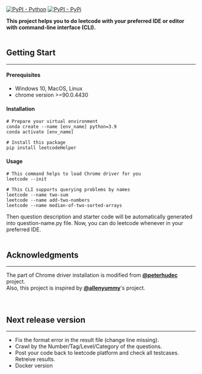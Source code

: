 [![PyPI - Python](https://img.shields.io/badge/python-3.6%20|%203.7%20|%203.8|%203.9-blue.svg)](https://pypi.org/project/KeyExtractor/)
[![PyPI - PyPi](https://img.shields.io/pypi/v/leetcodeHelper)](https://pypi.org/project/leetcodeHelper/)

**This project helps you to do leetcode with your preferred IDE or editor with command-line interface (CLI).**
<br></br>
## **Getting Start**
---  
#### **Prerequisites**

* Windows 10, MacOS, Linux
* chrome version >=90.0.4430


#### **Installation**

```
# Prepare your virtual environment
conda create --name [env_name] python=3.9
conda activate [env_name]

# Install this package
pip install leetcodeHelper
```

#### **Usage**

```
# This command helps to load Chrome driver for you 
leetcode --init

# This CLI supports querying problems by names
leetcode --name two-sum  
leetcode --name add-two-numbers
leetcode --name median-of-two-sorted-arrays
```
Then question description and starter code will be automatically generated into question-name.py file. Now, you can do leetcode whenever in your preferred IDE.
<br></br>
## **Acknowledgments**
---
The part of Chrome driver installation is modified from [**@peterhudec**](https://github.com/authomatic/chromedriver_installer) project.  
Also, this project is inspired by [**@allenyummy**](https://github.com/allenyummy/KeyExtractor)'s project.  
<br></br>

## **Next release version**
---  
* Fix the format error in the result file (change line missing).
* Crawl by the Number/Tag/Level/Category of the questions.
* Post your code back to leetcode platform and check all testcases. Retreive results.  
* Docker version